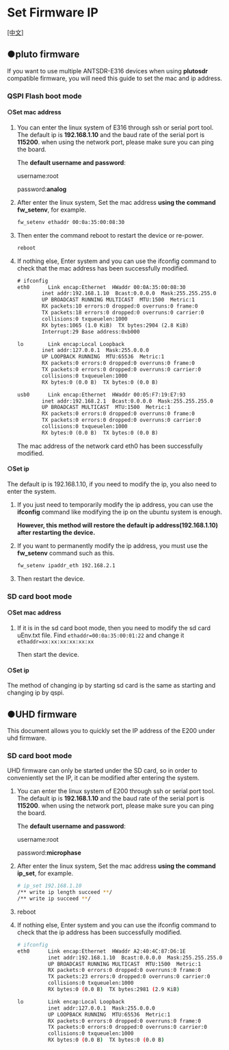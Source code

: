 # Set Firmware IP
[[中文]](../../../cn/device_and_usage_manual/ANTSDR_E_Series_Module/ANTSDR_E316_Reference_Manual/set_the_iio_firmware_ip.html)

## ●pluto firmware
If you want to use multiple ANTSDR-E316 devices when using **plutosdr** compatible firmware, you will need this guide to set the mac and ip address.
### QSPI Flash boot mode
#### ○Set mac address
1. 
    You can enter the linux system of E316 through ssh or serial port tool. The default ip is **192.168.1.10** and the baud rate of the serial port is **115200**. when using the network port, please make sure you can ping the board. 

    The **default username and password**:
    
    username:root 
    
    password:**analog**

2. 
    After enter the linux system, Set the mac address **using the command fw_setenv**, for example.

    ```sh
    fw_setenv ethaddr 00:0a:35:00:08:30
    ```

3. 
    Then enter the command reboot to restart the device or re-power.
    ```sh
    reboot
    ```

4. 
    If nothing else, Enter system and you can use the ifconfig command to check that the mac address has been successfully modified.

    ```txt
    # ifconfig 
    eth0      Link encap:Ethernet  HWaddr 00:0A:35:00:08:30  
            inet addr:192.168.1.10  Bcast:0.0.0.0  Mask:255.255.255.0
            UP BROADCAST RUNNING MULTICAST  MTU:1500  Metric:1
            RX packets:10 errors:0 dropped:0 overruns:0 frame:0
            TX packets:18 errors:0 dropped:0 overruns:0 carrier:0
            collisions:0 txqueuelen:1000 
            RX bytes:1065 (1.0 KiB)  TX bytes:2904 (2.8 KiB)
            Interrupt:29 Base address:0xb000 
    
    lo        Link encap:Local Loopback  
            inet addr:127.0.0.1  Mask:255.0.0.0
            UP LOOPBACK RUNNING  MTU:65536  Metric:1
            RX packets:0 errors:0 dropped:0 overruns:0 frame:0
            TX packets:0 errors:0 dropped:0 overruns:0 carrier:0
            collisions:0 txqueuelen:1000 
            RX bytes:0 (0.0 B)  TX bytes:0 (0.0 B)
    
    usb0      Link encap:Ethernet  HWaddr 00:05:F7:19:E7:93  
            inet addr:192.168.2.1  Bcast:0.0.0.0  Mask:255.255.255.0
            UP BROADCAST MULTICAST  MTU:1500  Metric:1
            RX packets:0 errors:0 dropped:0 overruns:0 frame:0
            TX packets:0 errors:0 dropped:0 overruns:0 carrier:0
            collisions:0 txqueuelen:1000 
            RX bytes:0 (0.0 B)  TX bytes:0 (0.0 B)
    
    ```
    The mac address of the network card eth0 has been successfully modified.

#### ○Set ip 
The default ip is 192.168.1.10, if you need to modify the ip, you also need to enter the system.

1. 
    If you just need to temporarily modify the ip address, you can use the **ifconfig** command like modifying the ip on the ubuntu system is enough.

    **However, this method will restore the default ip address(192.168.1.10) after restarting the device.**

2. 
    If you want to permanently modify the ip address, you must use the **fw_setenv** command such as this.
    ```sh
    fw_setenv ipaddr_eth 192.168.2.1
    ```

3. 
    Then restart the device.


### SD card boot mode
#### ○Set mac address
1. 
    If it is in the sd card boot mode, then you need to modify the sd card uEnv.txt file. Find ```ethaddr=00:0a:35:00:01:22``` and change it ```ethaddr=xx:xx:xx:xx:xx:xx```

    Then start the device.


#### ○Set ip
The method of changing ip by starting sd card is the same as starting and changing ip by qspi.



## ●UHD firmware

This document allows you to quickly set the IP address of the E200 under uhd firmware.

### SD card boot mode

UHD firmware can only be started under the SD card, so in order to conveniently set the IP, it can be modified after entering the system.

1. You can enter the linux system of E200 through ssh or serial port tool. The default ip is **192.168.1.10** and the baud rate of the serial port is **115200**. when using the network port, please make sure you can ping the board. 

   The **default username and password**:

   username:root 

   password:**microphase**

2. After enter the linux system, Set the mac address **using the command ip_set**, for example.

   ```sh
   # ip_set 192.168.1.10
   /** write ip length succeed **/
   /** write ip succeed **/
   ```

3. reboot

4. If nothing else, Enter system and you can use the ifconfig command to check that the ip address has been successfully modified.

   ```sh
   # ifconfig 
   eth0      Link encap:Ethernet  HWaddr A2:40:4C:87:D6:1E  
             inet addr:192.168.1.10  Bcast:0.0.0.0  Mask:255.255.255.0
             UP BROADCAST RUNNING MULTICAST  MTU:1500  Metric:1
             RX packets:0 errors:0 dropped:0 overruns:0 frame:0
             TX packets:23 errors:0 dropped:0 overruns:0 carrier:0
             collisions:0 txqueuelen:1000 
             RX bytes:0 (0.0 B)  TX bytes:2981 (2.9 KiB)
   
   lo        Link encap:Local Loopback  
             inet addr:127.0.0.1  Mask:255.0.0.0
             UP LOOPBACK RUNNING  MTU:65536  Metric:1
             RX packets:0 errors:0 dropped:0 overruns:0 frame:0
             TX packets:0 errors:0 dropped:0 overruns:0 carrier:0
             collisions:0 txqueuelen:1000 
             RX bytes:0 (0.0 B)  TX bytes:0 (0.0 B)
   
   ```